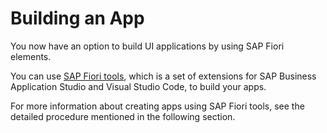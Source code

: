 <!-- loio9834a0a3b9284a6197f116f6c377ed06 -->

# Building an App

You now have an option to build UI applications by using SAP Fiori elements.

You can use [SAP Fiori tools](https://help.sap.com/viewer/product/SAP_FIORI_tools/Latest/en-US), which is a set of extensions for SAP Business Application Studio and Visual Studio Code, to build your apps.

For more information about creating apps using SAP Fiori tools, see the detailed procedure mentioned in the following section.

